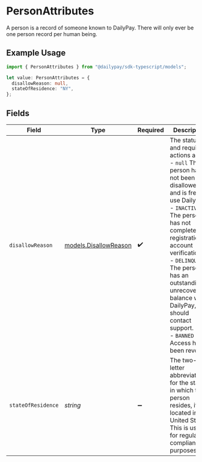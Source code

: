 # PersonAttributes

A person is a record of someone known to DailyPay. There will only ever be one person record per human being.

## Example Usage

```typescript
import { PersonAttributes } from "@dailypay/sdk-typescript/models";

let value: PersonAttributes = {
  disallowReason: null,
  stateOfResidence: "NY",
};
```

## Fields

| Field                                                                                                                                                                                                                                                                                                                                                | Type                                                                                                                                                                                                                                                                                                                                                 | Required                                                                                                                                                                                                                                                                                                                                             | Description                                                                                                                                                                                                                                                                                                                                          | Example                                                                                                                                                                                                                                                                                                                                              |
| ---------------------------------------------------------------------------------------------------------------------------------------------------------------------------------------------------------------------------------------------------------------------------------------------------------------------------------------------------- | ---------------------------------------------------------------------------------------------------------------------------------------------------------------------------------------------------------------------------------------------------------------------------------------------------------------------------------------------------- | ---------------------------------------------------------------------------------------------------------------------------------------------------------------------------------------------------------------------------------------------------------------------------------------------------------------------------------------------------- | ---------------------------------------------------------------------------------------------------------------------------------------------------------------------------------------------------------------------------------------------------------------------------------------------------------------------------------------------------- | ---------------------------------------------------------------------------------------------------------------------------------------------------------------------------------------------------------------------------------------------------------------------------------------------------------------------------------------------------- |
| `disallowReason`                                                                                                                                                                                                                                                                                                                                     | [models.DisallowReason](../models/disallowreason.md)                                                                                                                                                                                                                                                                                                 | :heavy_check_mark:                                                                                                                                                                                                                                                                                                                                   | The statuses and required actions are:<br/>- `null` The person has not been disallowed, and is free to use DailyPay.<br/>- `INACTIVE` The person has not completed registration or account verification.<br/>- `DELINQUENT` The person has an outstanding, unrecoverable balance with DailyPay, and should contact support.<br/>- `BANNED` Access has been revoked.<br/> | <nil>                                                                                                                                                                                                                                                                                                                                                |
| `stateOfResidence`                                                                                                                                                                                                                                                                                                                                   | *string*                                                                                                                                                                                                                                                                                                                                             | :heavy_minus_sign:                                                                                                                                                                                                                                                                                                                                   | The two-letter abbreviation for the state in which the person resides, if located in the United States.  This is used for regulatory compliance purposes.<br/>                                                                                                                                                                                       | NY                                                                                                                                                                                                                                                                                                                                                   |